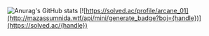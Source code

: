 
<!--
**ghkdtjfxkd/ghkdtjfxkd** is a ✨ _special_ ✨ repository because its `README.md` (this file) appears on your GitHub profile.

Here are some ideas to get you started:

- 🔭 I’m currently working on ...
- 🌱 I’m currently learning ...
- 👯 I’m looking to collaborate on ...
- 🤔 I’m looking for help with ...
- 💬 Ask me about ...
- 📫 How to reach me: ...
- 😄 Pronouns: ...
- ⚡ Fun fact: ...
-->

![Anurag's GitHub stats](https://github-readme-stats.vercel.app/api?username=ghkdtjfxkd&show_icons=true&theme=radical)
[![https://solved.ac/profile/arcane_01](http://mazassumnida.wtf/api/mini/generate_badge?boj={handle})](https://solved.ac/{handle})
